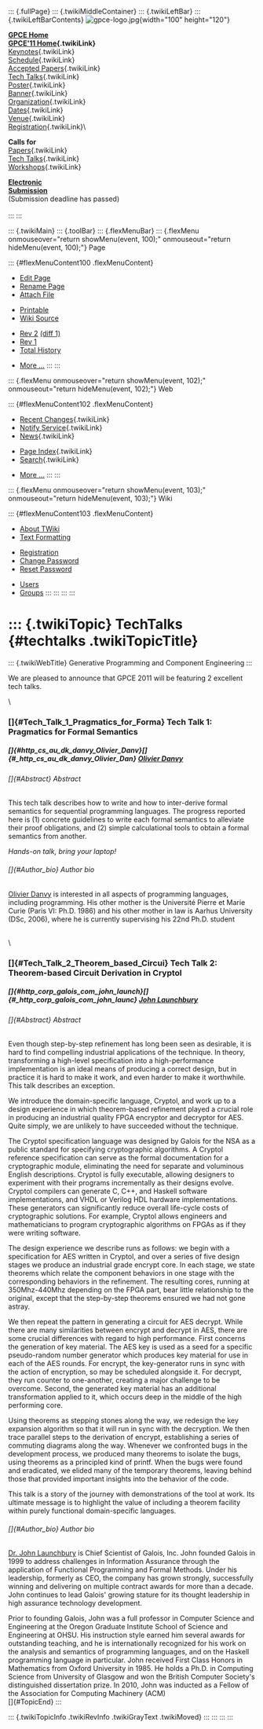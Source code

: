 ::: {.fullPage}
::: {.twikiMiddleContainer}
::: {.twikiLeftBar}
::: {.twikiLeftBarContents}
![gpce-logo.jpg](../pub/GPCE11/WebLeftBar/gpce-logo.jpg){width="100"
height="120"}

**[GPCE Home](http://program-transformation.org/Gpce)**\
**[GPCE\'11 Home](WebHome){.twikiLink}**\
[Keynotes](KeynoteSpeakers){.twikiLink}\
[Schedule](ConferenceProgram){.twikiLink}\
[Accepted Papers](AcceptedPapers){.twikiLink}\
[Tech Talks](TechTalks){.twikiLink}\
[Poster](Poster){.twikiLink}\
[Banner](Banner){.twikiLink}\
[Organization](ConferenceOrganization){.twikiLink}\
[Dates](ImportantDates){.twikiLink}\
[Venue](ConferenceVenue){.twikiLink}\
[Registration](ConferenceRegistration){.twikiLink}\

**Calls for**\
[Papers](CallForPapers){.twikiLink}\
[Tech Talks](CallForTechTalks){.twikiLink}\
[Workshops](Workshops){.twikiLink}

**[Electronic\
Submission](http://www.easychair.org/conferences/?conf=gpce11)**\
(Submission deadline has passed)\
\
:::
:::

::: {.twikiMain}
::: {.toolBar}
::: {.flexMenuBar}
::: {.flexMenu onmouseover="return showMenu(event, 100);" onmouseout="return hideMenu(event, 100);"}
Page

::: {#flexMenuContent100 .flexMenuContent}
-   [Edit
    Page](http://www.program-transformation.org/edit/GPCE11/TechTalks?t=1536827537)
-   [Rename
    Page](http://www.program-transformation.org/rename/GPCE11/TechTalks)
-   [Attach
    File](http://www.program-transformation.org/attach/GPCE11/TechTalks)

<!-- -->

-   [Printable](http://www.program-transformation.org/view/GPCE11/TechTalks?skin=print.pattern)
-   [Wiki
    Source](http://www.program-transformation.org/view/GPCE11/TechTalks?skin=text&raw=on&contenttype=text/plain)

<!-- -->

-   [Rev
    2](http://www.program-transformation.org/view/GPCE11/TechTalks?rev=1.2)
    [(diff 1)](http://www.program-transformation.org/rdiff/GPCE11/TechTalks?rev1=1.2&rev2=1.1)
-   [Rev
    1](http://www.program-transformation.org/view/GPCE11/TechTalks?rev=1.1)
-   [Total
    History](http://www.program-transformation.org/rdiff/GPCE11/TechTalks)

<!-- -->

-   [More
    \...](http://www.program-transformation.org/oops/GPCE11/TechTalks?template=oopsmore&param1=1.2&param2=1.2)
:::
:::

::: {.flexMenu onmouseover="return showMenu(event, 102);" onmouseout="return hideMenu(event, 102);"}
Web

::: {#flexMenuContent102 .flexMenuContent}
-   [Recent Changes](WebChanges){.twikiLink}
-   [Notify Service](WebNotify){.twikiLink}
-   [News](WebNews){.twikiLink}

<!-- -->

-   [Page Index](WebIndex){.twikiLink}
-   [Search](WebSearch){.twikiLink}

<!-- -->

-   [More
    \...](http://www.program-transformation.org/oops/GPCE11/TechTalks?template=oopsmore&param1=1.2&param2=1.2)
:::
:::

::: {.flexMenu onmouseover="return showMenu(event, 103);" onmouseout="return hideMenu(event, 103);"}
Wiki

::: {#flexMenuContent103 .flexMenuContent}
-   [About
    TWiki](http://www.program-transformation.org/view/TWiki/WebHome)
-   [Text
    Formatting](http://www.program-transformation.org/view/TWiki/TextFormattingRules)

<!-- -->

-   [Registration](http://www.program-transformation.org/view/TWiki/TWikiRegistration)
-   [Change
    Password](http://www.program-transformation.org/view/TWiki/ChangePassword)
-   [Reset
    Password](http://www.program-transformation.org/view/TWiki/ResetPassword)

<!-- -->

-   [Users](http://www.program-transformation.org/view/Main/TWikiUsers)
-   [Groups](http://www.program-transformation.org/view/Main/TWikiGroups)
:::
:::
:::
:::

::: {.twikiTopic}
TechTalks {#techtalks .twikiTopicTitle}
=========

::: {.twikiWebTitle}
Generative Programming and Component Engineering
:::

We are pleased to announce that GPCE 2011 will be featuring 2 excellent
tech talks.

\

### []{#Tech_Talk_1_Pragmatics_for_Forma} Tech Talk 1: Pragmatics for Formal Semantics

##### []{#http_cs_au_dk_danvy_Olivier_Danv}[]{#_http_cs_au_dk_danvy_Olivier_Dan} [Olivier Danvy](http://cs.au.dk/~danvy/)

###### []{#Abstract} Abstract

This tech talk describes how to write and how to inter-derive formal
semantics for sequential programming languages. The progress reported
here is (1) concrete guidelines to write each formal semantics to
alleviate their proof obligations, and (2) simple calculational tools to
obtain a formal semantics from another.

*Hands-on talk, bring your laptop!*

###### []{#Author_bio} Author bio

[Olivier Danvy](http://cs.au.dk/~danvy/) is interested in all aspects of
programming languages, including programming. His other mother is the
Université Pierre et Marie Curie (Paris VI: Ph.D. 1986) and his other
mother in law is Aarhus University (DSc, 2006), where he is currently
supervising his 22nd Ph.D. student

\
\

### []{#Tech_Talk_2_Theorem_based_Circui} Tech Talk 2: Theorem-based Circuit Derivation in Cryptol

##### []{#http_corp_galois_com_john_launch}[]{#_http_corp_galois_com_john_launc} [John Launchbury](http://corp.galois.com/john-launchbury/)

###### []{#Abstract} Abstract

Even though step-by-step refinement has long been seen as desirable, it
is hard to find compelling industrial applications of the technique. In
theory, transforming a high-level specification into a high-performance
implementation is an ideal means of producing a correct design, but in
practice it is hard to make it work, and even harder to make it
worthwhile. This talk describes an exception.

We introduce the domain-specific language, Cryptol, and work up to a
design experience in which theorem-based refinement played a crucial
role in producing an industrial quality FPGA encryptor and decryptor for
AES. Quite simply, we are unlikely to have succeeded without the
technique.

The Cryptol specification language was designed by Galois for the NSA as
a public standard for specifying cryptographic algorithms. A Cryptol
reference specification can serve as the formal documentation for a
cryptographic module, eliminating the need for separate and voluminous
English descriptions. Cryptol is fully executable, allowing designers to
experiment with their programs incrementally as their designs evolve.
Cryptol compilers can generate C, C++, and Haskell software
implementations, and VHDL or Verilog HDL hardware implementations. These
generators can significantly reduce overall life-cycle costs of
cryptographic solutions. For example, Cryptol allows engineers and
mathematicians to program cryptographic algorithms on FPGAs as if they
were writing software.

The design experience we describe runs as follows: we begin with a
specification for AES written in Cryptol, and over a series of five
design stages we produce an industrial grade encrypt core. In each
stage, we state theorems which relate the component behaviors in one
stage with the corresponding behaviors in the refinement. The resulting
cores, running at 350Mhz-440Mhz depending on the FPGA part, bear little
relationship to the original, except that the step-by-step theorems
ensured we had not gone astray.

We then repeat the pattern in generating a circuit for AES decrypt.
While there are many similarities between encrypt and decrypt in AES,
there are some crucial differences with regard to high performance.
First concerns the generation of key material. The AES key is used as a
seed for a specific pseudo-random number generator which produces key
material for use in each of the AES rounds. For encrypt, the
key-generator runs in sync with the action of encryption, so may be
scheduled alongside it. For decrypt, they run counter to one-another,
creating a major challenge to be overcome. Second, the generated key
material has an additional transformation applied to it, which occurs
deep in the middle of the high performing core.

Using theorems as stepping stones along the way, we redesign the key
expansion algorithm so that it will run in sync with the decryption. We
then trace parallel steps to the derivation of encrypt, establishing a
series of commuting diagrams along the way. Whenever we confronted bugs
in the development process, we produced many theorems to isolate the
bugs, using theorems as a principled kind of printf. When the bugs were
found and eradicated, we elided many of the temporary theorems, leaving
behind those that provided important insights into the behavior of the
code.

This talk is a story of the journey with demonstrations of the tool at
work. Its ultimate message is to highlight the value of including a
theorem facility within purely functional domain-specific languages.

###### []{#Author_bio} Author bio

[Dr. John Launchbury](http://corp.galois.com/john-launchbury/) is Chief
Scientist of Galois, Inc. John founded Galois in 1999 to address
challenges in Information Assurance through the application of
Functional Programming and Formal Methods. Under his leadership,
formerly as CEO, the company has grown strongly, successfully winning
and delivering on multiple contract awards for more than a decade. John
continues to lead Galois\' growing stature for its thought leadership in
high assurance technology development.

Prior to founding Galois, John was a full professor in Computer Science
and Engineering at the Oregon Graduate Institute School of Science and
Engineering at OHSU. His instruction style earned him several awards for
outstanding teaching, and he is internationally recognized for his work
on the analysis and semantics of programming languages, and on the
Haskell programming language in particular. John received First Class
Honors in Mathematics from Oxford University in 1985. He holds a Ph.D.
in Computing Science from University of Glasgow and won the British
Computer Society\'s distinguished dissertation prize. In 2010, John was
inducted as a Fellow of the Association for Computing Machinery (ACM)\
[]{#TopicEnd}
:::

::: {.twikiTopicInfo .twikiRevInfo .twikiGrayText .twikiMoved}
:::
:::
:::
:::
